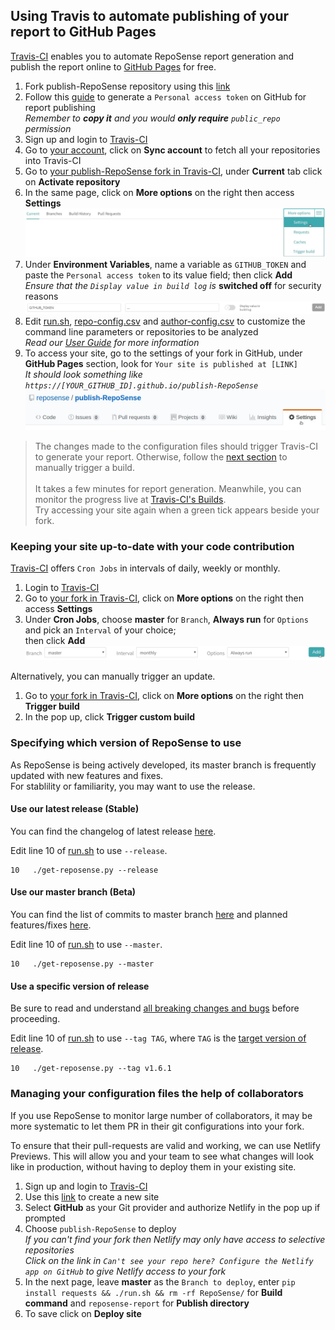 ## Using Travis to automate publishing of your report to GitHub Pages

[Travis-CI](https://travis-ci.org/) enables you to automate RepoSense report generation and publish the report online to [GitHub Pages](https://pages.github.com/) for free.

1. Fork publish-RepoSense repository using this [link](https://github.com/RepoSense/publish-RepoSense/fork)
1. Follow this [guide](https://help.github.com/articles/creating-a-personal-access-token-for-the-command-line/) to generate a `Personal access token` on GitHub for report publishing <br/>
*Remember to **copy it** and you would **only require** `public_repo` permission*
1. Sign up and login to [Travis-CI](https://travis-ci.org/)
1. Go to [your account](https://travis-ci.org/account/repositories), click on **Sync account** to fetch all your repositories into Travis-CI
1. Go to [your publish-RepoSense fork in Travis-CI](https://travis-ci.org/search/publish-RepoSense/), under **Current** tab click on **Activate repository**
1. In the same page, click on **More options** on the right then access **Settings**
![Travis-CI Dashboard](images/publishingguide-travissetting.jpg "Travis-CI Dashboard")
1. Under **Environment Variables**, name a variable as `GITHUB_TOKEN` and paste the `Personal access token` to its value field; then click **Add** <br/>
*Ensure that the `Display value in build log` is* **switched off** for security reasons
![Travis-CI Environment Variable](images/publishingguide-githubtoken.jpg "Travis-CI Environment Variable")
1. Edit [run.sh](../../../../publish-RepoSense/edit/master/run.sh), [repo-config.csv](../../../../publish-RepoSense/edit/master/configs/repo-config.csv) and [author-config.csv](../../../../publish-RepoSense/edit/master/configs/author-config.csv) to customize the command line parameters or repositories to be analyzed <br/>
*Read our [User Guide](UserGuide.md#customizing-the-analysis) for more information*
1. To access your site, go to the settings of your fork in GitHub, under **GitHub Pages** section, look for `Your site is published at [LINK]` <br/>
*It should look something like `https://[YOUR_GITHUB_ID].github.io/publish-RepoSense`* <br/>
![GitHub Setting](images/publishingguide-githubsetting.jpg "GitHub Setting")

> The changes made to the configuration files should trigger Travis-CI to generate your report. Otherwise, follow the [next section](#keeping-your-site-up-to-date-with-your-code-contribution) to manually trigger a build. <br/><br/>
It takes a few minutes for report generation. Meanwhile, you can monitor the progress live at [Travis-CI's Builds](https://travis-ci.org/dashboard/builds). <br/>
Try accessing your site again when a green tick appears beside your fork.

### Keeping your site up-to-date with your code contribution

[Travis-CI](https://travis-ci.org/) offers `Cron Jobs` in intervals of daily, weekly or monthly.

1. Login to [Travis-CI](https://travis-ci.org/)
1. Go to [your fork in Travis-CI](https://travis-ci.org/search/publish-RepoSense/), click on **More options** on the right then access **Settings**
1. Under **Cron Jobs**, choose **master** for `Branch`, **Always run** for `Options` and pick an `Interval` of your choice; <br/>
then click **Add**
![Travis-CI Cron](images/publishingguide-cronsetting.jpg "Travis-CI Cron")

Alternatively, you can manually trigger an update.

1. Go to [your fork in Travis-CI](https://travis-ci.org/search/publish-RepoSense/), click on **More options** on the right then **Trigger build**
1. In the pop up, click **Trigger custom build**

### Specifying which version of RepoSense to use

As RepoSense is being actively developed, its master branch is frequently updated with new features and fixes. <br/>
For stablility or familiarity, you may want to use the release. <br/>

#### Use our latest release (Stable)

You can find the changelog of latest release [here](https://github.com/reposense/RepoSense/releases/latest).

Edit line 10 of [run.sh](../../../../publish-RepoSense/edit/master/run.sh) to use `--release`. <br />
```
10   ./get-reposense.py --release
```

#### Use our master branch (Beta)

You can find the list of commits to master branch [here](https://github.com/reposense/RepoSense/commits/master) and planned features/fixes [here](https://github.com/reposense/RepoSense/milestones).

Edit line 10 of [run.sh](../../../../publish-RepoSense/edit/master/run.sh) to use `--master`. <br />
```
10   ./get-reposense.py --master
```
#### Use a specific version of release

Be sure to read and understand [all breaking changes and bugs](https://github.com/reposense/RepoSense/releases) before proceeding.

Edit line 10 of [run.sh](../../../../publish-RepoSense/edit/master/run.sh) to use `--tag TAG`, where `TAG` is the [target version of release](https://github.com/reposense/RepoSense/tags). <br />
```
10   ./get-reposense.py --tag v1.6.1
```
### Managing your configuration files the help of collaborators

If you use RepoSense to monitor large number of collaborators, it may be more systematic to let them PR in their git configurations into your fork.

To ensure that their pull-requests are valid and working, we can use Netlify Previews. This will allow you and your team to see what changes will look like in production, without having to deploy them in your existing site.

1. Sign up and login to [Travis-CI](https://www.netlify.com/)
1. Use this [link](https://app.netlify.com/start) to create a new site
1. Select **GitHub** as your Git provider and authorize Netlify in the pop up if prompted
1. Choose `publish-RepoSense` to deploy <br/>
*If you can't find your fork then Netlify may only have access to selective repositories <br/>
Click on the link in `Can't see your repo here? Configure the Netlify app on GitHub` to give Netlify access to your fork*
1. In the next page, leave **master** as the `Branch to deploy`, enter `pip install requests && ./run.sh && rm -rf RepoSense/` for **Build command** and `reposense-report` for **Publish directory**
1. To save click on **Deploy site**
